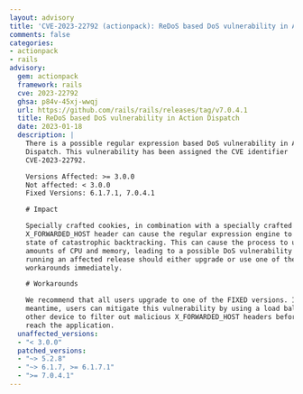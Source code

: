 ```yaml
---
layout: advisory
title: 'CVE-2023-22792 (actionpack): ReDoS based DoS vulnerability in Action Dispatch'
comments: false
categories:
- actionpack
- rails
advisory:
  gem: actionpack
  framework: rails
  cve: 2023-22792
  ghsa: p84v-45xj-wwqj
  url: https://github.com/rails/rails/releases/tag/v7.0.4.1
  title: ReDoS based DoS vulnerability in Action Dispatch
  date: 2023-01-18
  description: |
    There is a possible regular expression based DoS vulnerability in Action
    Dispatch. This vulnerability has been assigned the CVE identifier
    CVE-2023-22792.

    Versions Affected: >= 3.0.0
    Not affected: < 3.0.0
    Fixed Versions: 6.1.7.1, 7.0.4.1

    # Impact

    Specially crafted cookies, in combination with a specially crafted
    X_FORWARDED_HOST header can cause the regular expression engine to enter a
    state of catastrophic backtracking. This can cause the process to use large
    amounts of CPU and memory, leading to a possible DoS vulnerability All users
    running an affected release should either upgrade or use one of the
    workarounds immediately.

    # Workarounds

    We recommend that all users upgrade to one of the FIXED versions. In the
    meantime, users can mitigate this vulnerability by using a load balancer or
    other device to filter out malicious X_FORWARDED_HOST headers before they
    reach the application.
  unaffected_versions:
  - "< 3.0.0"
  patched_versions:
  - "~> 5.2.8"
  - "~> 6.1.7, >= 6.1.7.1"
  - ">= 7.0.4.1"
---
```

